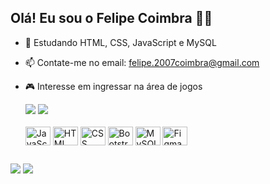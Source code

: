 ## Olá! Eu sou o Felipe Coimbra 🧑‍💻

- 🌱 Estudando HTML, CSS, JavaScript e MySQL
- 📫 Contate-me no email: felipe.2007coimbra@gmail.com
- 🎮 Interesse em ingressar na área de jogos

  <div>
    <img heigth="180em" src="https://github-readme-stats.vercel.app/api?username=felipecoimbra123&show_icons=true&theme=dark&include_all_commits=true&count_private=true"/>
    <img heigth="180em" src="https://github-readme-stats.vercel.app/api/top-langs/?username=felipecoimbra123&layout=compact&langs_count=16&theme=dark"/>
  </div>

  <div style="display: inline_block"><br>
  <img align="center" alt="JavaScript" height="30" width="40" src="https://cdn.jsdelivr.net/gh/devicons/devicon@latest/icons/javascript/javascript-original.svg" />
  <img align="center" alt="HTML" height="30" width="40" src="https://cdn.jsdelivr.net/gh/devicons/devicon@latest/icons/html5/html5-original-wordmark.svg" />
  <img align="center" alt="CSS" height="30" width="40" src="https://cdn.jsdelivr.net/gh/devicons/devicon@latest/icons/css3/css3-original.svg" />
  <img align="center" alt="Bootstrap" height="30" width="40" src="https://cdn.jsdelivr.net/gh/devicons/devicon@latest/icons/bootstrap/bootstrap-original.svg" />
  <img align="center" alt="MySQL" height="30" width="40" src="https://cdn.jsdelivr.net/gh/devicons/devicon@latest/icons/mysql/mysql-original-wordmark.svg" />
  <img align="center" alt="Figma" height="30" width="40" src="https://cdn.jsdelivr.net/gh/devicons/devicon@latest/icons/figma/figma-original.svg" />
</div>

##

<div> 
  <a href="https://www.instagram.com/felipe_santos.cr/" target="_blank"><img src="https://img.shields.io/badge/-Instagram-%23E4405F?style=for-the-badge&logo=instagram&logoColor=white" target="_blank"></a>
  <a href="https://www.linkedin.com/in/felipe-coimbra-322748293/" target="_blank"><img src="https://img.shields.io/badge/-LinkedIn-%230077B5?style=for-the-badge&logo=linkedin&logoColor=white" target="_blank"></a> 
  
</div>
